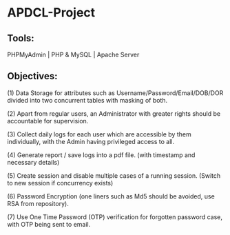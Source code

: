 # APDCL-Project

Tools: 
-------
PHPMyAdmin | PHP & MySQL | Apache Server

Objectives:
-------
(1) Data Storage for attributes such as Username/Password/Email/DOB/DOR divided into two concurrent tables with masking of both.

(2) Apart from regular users, an Administrator with greater rights should be accountable for supervision.

(3) Collect daily logs for each user which are accessible by them individually, with the Admin having privileged access to all.

(4) Generate report / save logs into a pdf file. (with timestamp and necessary details)

(5) Create session and disable multiple cases of a running session. (Switch to new session if concurrency exists)

(6) Password Encryption (one liners such as Md5 should be avoided, use RSA from repository).

(7) Use One Time Password (OTP) verification for forgotten password case, with OTP being sent to email.
 

